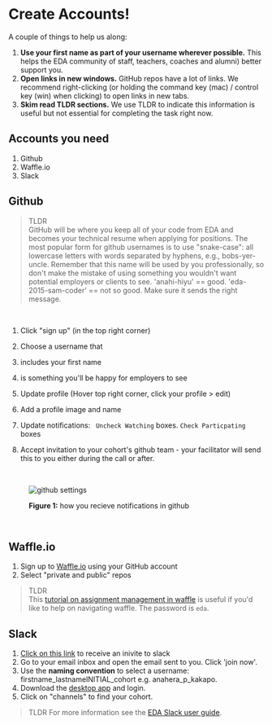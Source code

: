 # Create Accounts!

A couple of things to help us along:

1. **Use your first name as part of your username wherever possible.** This helps the EDA community of staff, teachers, coaches and alumni) better support you.
2. **Open links in new windows.** GitHub repos have a lot of links. We recommend right-clicking (or holding the command key (mac) / control key (win) when clicking) to open links in new tabs.
3. **Skim read TLDR sections.** We use TLDR to indicate this information is useful but not essential for completing the task right now.

## Accounts you need

1. Github
2. Waffle.io
3. Slack



## Github

> TLDR<br> GitHub will be where you keep all of your code from EDA and becomes your technical resume when applying for positions. The most popular form for github usernames is to use "snake-case": all lowercase letters with words separated by hyphens, e.g., bobs-yer-uncle. Remember that this name will be used by you professionally, so don't make the mistake of  using something you wouldn't want potential employers or clients to see. 'anahi-hiyu' == good. 'eda-2015-sam-coder' == not so good. Make sure it sends the right message.

<br>

1. Click "sign up" (in the top right corner)
2. Choose a username that
  3. includes your first name
  4. is something you'll be happy for employers to see
3. Update profile (Hover top right corner, click your profile > edit)
  4. Add a profile image and name
  5. Update notifications: ` Uncheck Watching` boxes. `Check Particpating` boxes

4. Accept invitation to your cohort's github team - your facilitator will send this to you either during the call or after.

<br>

<figure>
  <img src="../images/github-settings.png" alt="github settings"><br>
  <figcaption>
    <p><strong>Figure 1:</strong> how you recieve notifications in github</p>
  </figcaption>
</figure>

<br>


## Waffle.io
1. Sign up to [Waffle.io](https://waffle.io/) using your GitHub account
2. Select "private and public" repos

> TLDR <br>
> This [tutorial on assignment management in waffle](https://vimeo.com/147405661) is useful if you'd like to help on navigating waffle. The password is `eda`.

## Slack
1. [Click on this link](https://edaslackinvite.herokuapp.com/) to receive an inivite to slack
2. Go to your email inbox and open the email sent to you. Click 'join now'.
3. Use the **naming convention** to select a username: firstname_lastnameINITIAL_cohort e.g. anahera_p_kakapo.
4. Download the [desktop app](https://slack.com/app) and login.
5. Click on "channels" to find your cohort.

>TLDR
>For more information see the [EDA Slack user guide](/tools/slack/README.md).


